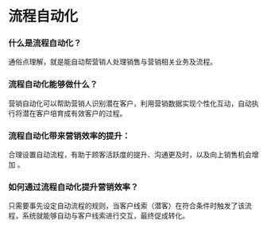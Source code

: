 # 流程自动化

### 什么是流程自动化？

通俗点理解，就是能自动帮营销人处理销售与营销相关业务及流程。

### 流程自动化能够做什么？

营销自动化可以帮助营销人识别潜在客户，利用营销数据实现个性化互动，自动执行将潜在客户培育成有效客户的过程。

### 流程自动化带来营销效率的提升：

合理设置自动流程，有助于顾客活跃度的提升、沟通更及时，以及向上销售机会增加 。

### 如何通过流程自动化提升营销效率？

只需要事先设定自动流程的规则，当客户线索（潜客）在符合条件时触发了该流程，系统就能够自动与客户线索进行交互，最终促成转化。

